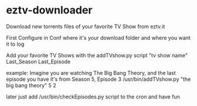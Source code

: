 eztv-downloader
===============

Download new torrents files of your favorite TV Show from eztv.it

First Configure in Conf where it's your download folder and where you want it to log

Add your favorite TV Shows with the addTVshow.py script "tv show name" Last_Season Last_Episode

example: Imagine you are watching The Big Bang Theory, and the last episode you have it's from Season 5, Episode 3
/usr/bin/addTVshow.py "the big bang theory" 5 2

later just add /usr/bin/checkEpisodes.py script to the cron and have fun
